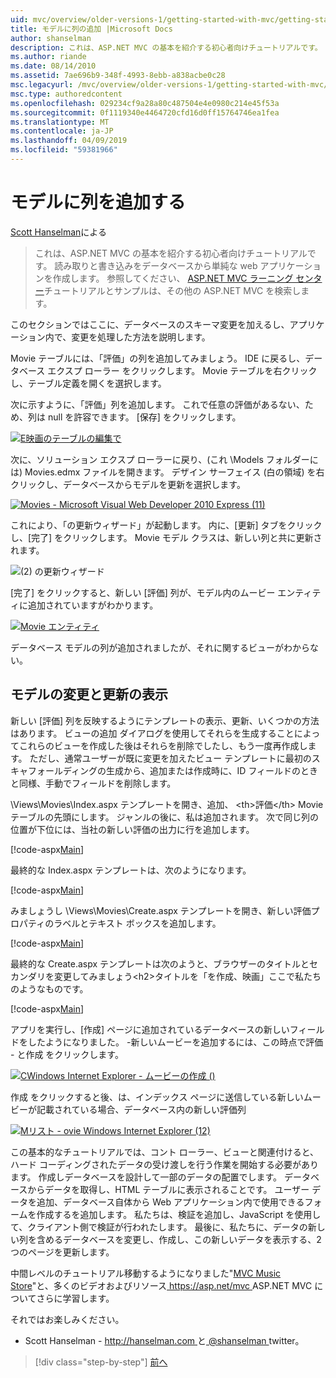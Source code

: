 ```yaml
---
uid: mvc/overview/older-versions-1/getting-started-with-mvc/getting-started-with-mvc-part8
title: モデルに列の追加 |Microsoft Docs
author: shanselman
description: これは、ASP.NET MVC の基本を紹介する初心者向けチュートリアルです。 読み取りと書き込みをデータベースから単純な web アプリケーションを作成します。
ms.author: riande
ms.date: 08/14/2010
ms.assetid: 7ae696b9-348f-4993-8ebb-a838acbe0c28
msc.legacyurl: /mvc/overview/older-versions-1/getting-started-with-mvc/getting-started-with-mvc-part8
msc.type: authoredcontent
ms.openlocfilehash: 029234cf9a28a80c487504e4e0980c214e45f53a
ms.sourcegitcommit: 0f1119340e4464720cfd16d0ff15764746ea1fea
ms.translationtype: MT
ms.contentlocale: ja-JP
ms.lasthandoff: 04/09/2019
ms.locfileid: "59381966"
---
```

# <a name="adding-a-column-to-the-model"></a>モデルに列を追加する

[Scott Hanselman](https://github.com/shanselman)による

> これは、ASP.NET MVC の基本を紹介する初心者向けチュートリアルです。 読み取りと書き込みをデータベースから単純な web アプリケーションを作成します。 参照してください、 [ASP.NET MVC ラーニング センター](../../../index.md)チュートリアルとサンプルは、その他の ASP.NET MVC を検索します。


このセクションではここに、データベースのスキーマ変更を加えるし、アプリケーション内で、変更を処理した方法を説明します。

Movie テーブルには、「評価」の列を追加してみましょう。 IDE に戻るし、データベース エクスプ ローラー をクリックします。 Movie テーブルを右クリックし、テーブル定義を開くを選択します。

次に示すように、「評価」列を追加します。 これで任意の評価があるない、ため、列は null を許容できます。 [保存] をクリックします。

[![E映画のテーブルの編集で](getting-started-with-mvc-part8/_static/image2.png)](getting-started-with-mvc-part8/_static/image1.png)

次に、ソリューション エクスプ ローラーに戻り、(これ \Models フォルダーには) Movies.edmx ファイルを開きます。 デザイン サーフェイス (白の領域) を右クリックし、データベースからモデルを更新を選択します。

[![Movies - Microsoft Visual Web Developer 2010 Express (11)](getting-started-with-mvc-part8/_static/image4.png)](getting-started-with-mvc-part8/_static/image3.png)

これにより、「の更新ウィザード」が起動します。 内に、[更新] タブをクリックし、[完了] をクリックします。 Movie モデル クラスは、新しい列と共に更新されます。

![(2) の更新ウィザード](getting-started-with-mvc-part8/_static/image5.png)

[完了] をクリックすると、新しい [評価] 列が、モデル内のムービー エンティティに追加されていますがわかります。

[![Movie エンティティ](getting-started-with-mvc-part8/_static/image7.png)](getting-started-with-mvc-part8/_static/image6.png)

データベース モデルの列が追加されましたが、それに関するビューがわからない。

## <a name="update-views-with-model-changes"></a>モデルの変更と更新の表示

新しい [評価] 列を反映するようにテンプレートの表示、更新、いくつかの方法はあります。 ビューの追加 ダイアログを使用してそれらを生成することによってこれらのビューを作成した後はそれらを削除でしたし、もう一度再作成します。 ただし、通常ユーザーが既に変更を加えたビュー テンプレートに最初のスキャフォールディングの生成から、追加または作成時に、ID フィールドのときと同様、手動でフィールドを削除します。

\Views\Movies\Index.aspx テンプレートを開き、追加、 &lt;th&gt;評価&lt;/th&gt; Movie テーブルの先頭にします。 ジャンルの後に、私は追加されます。 次で同じ列の位置が下位には、当社の新しい評価の出力に行を追加します。

[!code-aspx[Main](getting-started-with-mvc-part8/samples/sample1.aspx)]

最終的な Index.aspx テンプレートは、次のようになります。

[!code-aspx[Main](getting-started-with-mvc-part8/samples/sample2.aspx)]

みましょうし \Views\Movies\Create.aspx テンプレートを開き、新しい評価プロパティのラベルとテキスト ボックスを追加します。

[!code-aspx[Main](getting-started-with-mvc-part8/samples/sample3.aspx)]

最終的な Create.aspx テンプレートは次のようと、ブラウザーのタイトルとセカンダリを変更してみましょう&lt;h2&gt;タイトルを「を作成、映画」ここで私たちのようなものです。

[!code-aspx[Main](getting-started-with-mvc-part8/samples/sample4.aspx)]

アプリを実行し、[作成] ページに追加されているデータベースの新しいフィールドをしたようになりました。 -新しいムービーを追加するには、この時点で評価 - と作成 をクリックします。

[![CWindows Internet Explorer - ムービーの作成 ()](getting-started-with-mvc-part8/_static/image9.png)](getting-started-with-mvc-part8/_static/image8.png)

作成 をクリックすると後、は、インデックス ページに送信している新しいムービーが記載されている場合、データベース内の新しい評価列

[![Mリスト - ovie Windows Internet Explorer (12)](getting-started-with-mvc-part8/_static/image11.png)](getting-started-with-mvc-part8/_static/image10.png)

この基本的なチュートリアルでは、コント ローラー、ビューと関連付けると、ハード コーディングされたデータの受け渡しを行う作業を開始する必要があります。 作成しデータベースを設計して一部のデータの配置でします。 データベースからデータを取得し、HTML テーブルに表示されることです。 ユーザー データを追加、データベース自体から Web アプリケーション内で使用できるフォームを作成するを追加します。 私たちは、検証を追加し、JavaScript を使用して、クライアント側で検証が行われたします。 最後に、私たちに、データの新しい列を含めるデータベースを変更し、作成し、この新しいデータを表示する、2 つのページを更新します。

中間レベルのチュートリアル移動するようになりました"[MVC Music Store](../../older-versions/mvc-music-store/mvc-music-store-part-1.md)"と、多くのビデオおよびリソース[ https://asp.net/mvc ](https://asp.net/mvc) ASP.NET MVC についてさらに学習します。

それではお楽しみください。

- Scott Hanselman - [ http://hanselman.com ](http://hanselman.com)と[ @shanselman ](http://twitter.com/shanselman) twitter。

> [!div class="step-by-step"]
> [前へ](getting-started-with-mvc-part7.md)
